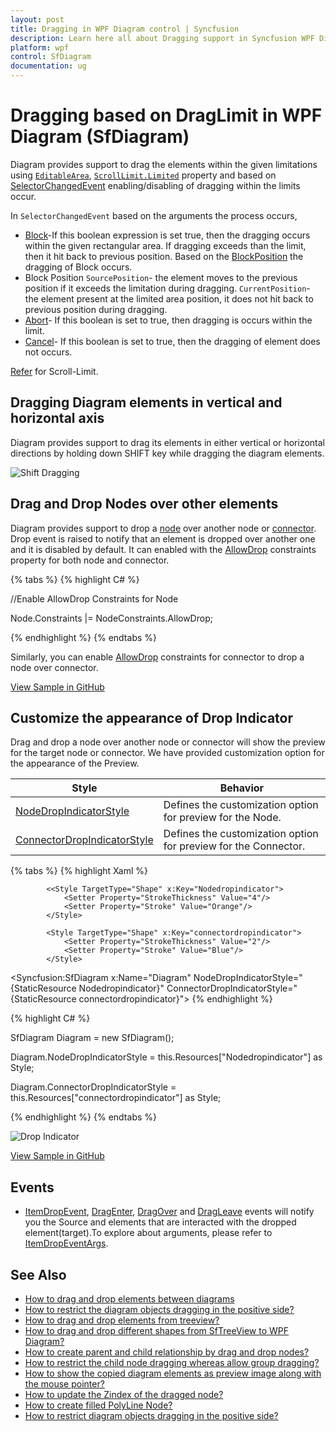 ```yaml
---
layout: post
title: Dragging in WPF Diagram control | Syncfusion
description: Learn here all about Dragging support in Syncfusion WPF Diagram (SfDiagram) control, its elements and more.
platform: wpf
control: SfDiagram
documentation: ug
---
```


# Dragging based on DragLimit in WPF Diagram (SfDiagram)

Diagram provides support to drag the elements within the given limitations using [`EditableArea`](https://help.syncfusion.com/cr/wpf/Syncfusion.UI.Xaml.Diagram.ScrollSettings.html#Syncfusion_UI_Xaml_Diagram_ScrollSettings_EditableArea), [`ScrollLimit.Limited`](https://help.syncfusion.com/cr/wpf/Syncfusion.UI.Xaml.Diagram.ScrollLimit.html) property and based on [SelectorChangedEvent](https://help.syncfusion.com/cr/wpf/Syncfusion.UI.Xaml.Diagram.SelectorChangedEventArgs.html) enabling/disabling of dragging within the limits occur.

In `SelectorChangedEvent` based on the arguments the process occurs,
* [Block](https://help.syncfusion.com/cr/wpf/Syncfusion.UI.Xaml.Diagram.SelectorChangedEventArgs.html#Syncfusion_UI_Xaml_Diagram_SelectorChangedEventArgs_Block)-If this boolean expression is set true, then the dragging occurs within the given rectangular area. If dragging exceeds than the limit, then it hit back to previous position.
Based on the [BlockPosition](https://help.syncfusion.com/cr/wpf/Syncfusion.UI.Xaml.Diagram.SelectorChangedEventArgs.html#Syncfusion_UI_Xaml_Diagram_SelectorChangedEventArgs_BlockPosition) the dragging of Block occurs.
* Block Position
  `SourcePosition`- the element moves to the previous position if it exceeds the limitation during dragging.
  `CurrentPosition`- the element present at the limited area position, it does not hit back to previous position during dragging.
* [Abort](https://help.syncfusion.com/cr/wpf/Syncfusion.UI.Xaml.Diagram.SelectorChangedEventArgs.html#Syncfusion_UI_Xaml_Diagram_SelectorChangedEventArgs_Abort)- If this boolean is set to true, then dragging is occurs within the limit.
* [Cancel](https://help.syncfusion.com/cr/wpf/Syncfusion.UI.Xaml.Diagram.SelectorChangedEventArgs.html#Syncfusion_UI_Xaml_Diagram_SelectorChangedEventArgs_Cancel)- If this boolean is set to true, then the dragging of element does not occurs.   

[Refer](https://help.syncfusion.com/wpf/diagram/scroll-settings/scrolllimit) for Scroll-Limit.

## Dragging Diagram elements in vertical and horizontal axis

Diagram provides support to drag its elements in either vertical or horizontal directions by holding down SHIFT key while dragging the diagram elements.

![Shift Dragging](Drag_Images/ShiftDragging.gif)

## Drag and Drop Nodes over other elements

Diagram provides support to drop a [node](https://help.syncfusion.com/cr/wpf/Syncfusion.UI.Xaml.Diagram.NodeViewModel.html) over another node or [connector](https://help.syncfusion.com/cr/wpf/Syncfusion.UI.Xaml.Diagram.ConnectorViewModel.html). Drop event is raised to notify that an element is dropped over another one and it is disabled by default. It can enabled with the [AllowDrop](https://help.syncfusion.com/cr/wpf/Syncfusion.UI.Xaml.Diagram.NodeConstraints.html) constraints property for both node and connector.

{% tabs %}
{% highlight C# %}

//Enable AllowDrop Constraints for Node

Node.Constraints |= NodeConstraints.AllowDrop;

{% endhighlight %}
{% endtabs %}

Similarly, you can enable [AllowDrop](https://help.syncfusion.com/cr/wpf/Syncfusion.UI.Xaml.Diagram.ConnectorViewModel.html#Syncfusion_UI_Xaml_Diagram_ConnectorViewModel_Constraints) constraints for connector to drop a node over connector.

[View Sample in GitHub](https://github.com/SyncfusionExamples/WPF-Diagram-Examples/tree/master/Samples/Interaction/IndicatorStyle-sample)

## Customize the appearance of Drop Indicator

Drag and drop a node over another node or connector will show the preview for the target node or connector. We have provided customization option for the appearance of the Preview.

| Style | Behavior |
| --|--|
| [NodeDropIndicatorStyle](https://help.syncfusion.com/cr/wpf/Syncfusion.UI.Xaml.Diagram.SfDiagram.html#Syncfusion_UI_Xaml_Diagram_SfDiagram_NodeDropIndicatorStyle) | Defines the customization option for preview for the Node. |
| [ConnectorDropIndicatorStyle](https://help.syncfusion.com/cr/wpf/Syncfusion.UI.Xaml.Diagram.SfDiagram.html#Syncfusion_UI_Xaml_Diagram_SfDiagram_ConnectorDropIndicatorStyle) | Defines the customization option for preview for the Connector.|

{% tabs %}
{% highlight Xaml %}

            <<Style TargetType="Shape" x:Key="Nodedropindicator">
                <Setter Property="StrokeThickness" Value="4"/>
                <Setter Property="Stroke" Value="Orange"/>
            </Style>
            
            <Style TargetType="Shape" x:Key="connectordropindicator">
                <Setter Property="StrokeThickness" Value="2"/>
                <Setter Property="Stroke" Value="Blue"/>
            </Style>


<Syncfusion:SfDiagram x:Name="Diagram" 
                              NodeDropIndicatorStyle="{StaticResource Nodedropindicator}"
                              ConnectorDropIndicatorStyle="{StaticResource connectordropindicator}">
{% endhighlight %}

{% highlight C# %}

SfDiagram Diagram = new SfDiagram();

Diagram.NodeDropIndicatorStyle = this.Resources["Nodedropindicator"] as Style;

Diagram.ConnectorDropIndicatorStyle = this.Resources["connectordropindicator"] as Style;

{% endhighlight %}
{% endtabs %}

![Drop Indicator](Drag_Images/DropIndicators.gif)

[View Sample in GitHub](https://github.com/SyncfusionExamples/WPF-Diagram-Examples/tree/master/Samples/Interaction/IndicatorStyle-sample)

## Events 

* [ItemDropEvent](https://help.syncfusion.com/cr/wpf/Syncfusion.UI.Xaml.Diagram.IGraphInfo.html), [DragEnter](https://help.syncfusion.com/cr/wpf/Syncfusion.UI.Xaml.Diagram.IGraphInfo.html), [DragOver](https://help.syncfusion.com/cr/wpf/Syncfusion.UI.Xaml.Diagram.IGraphInfo.html) and [DragLeave](https://help.syncfusion.com/cr/wpf/Syncfusion.UI.Xaml.Diagram.IGraphInfo.html) events will notify you the Source and elements that are interacted with the dropped element(target).To explore about arguments, please refer to [ItemDropEventArgs](https://help.syncfusion.com/cr/wpf/Syncfusion.UI.Xaml.Diagram.ItemDropEventArgs.html).

## See Also

* [How to drag and drop elements between diagrams](https://support.syncfusion.com/kb/article/6270/how-to-enable-drag-the-node-from-one-diagram-to-another-wpf-diagram-sfdiagram)
* [How to restrict the diagram objects dragging in the positive side?](https://support.syncfusion.com/kb/article/9917/how-to-restrict-the-diagram-objects-dragging-in-the-positive-side-in-the-wpf-diagram)
* [How to drag and drop elements from treeview?](https://support.syncfusion.com/kb/article/9277/how-to-drag-and-drop-elements-from-treeview-in-wpf-diagram-sfdiagram)
* [How to drag and drop different shapes from SfTreeView to WPF Diagram?](https://support.syncfusion.com/kb/article/10960/how-to-drag-and-drop-different-shapes-from-sftreeview-to-wpf-diagram-sfdiagram)
* [How to create parent and child relationship by drag and drop nodes?](https://support.syncfusion.com/kb/article/10008/how-to-create-parent-and-child-relationship-by-drag-and-drop-nodes-in-wpf-diagram-sfdiagram)
* [How to restrict the child node dragging whereas allow group dragging?](https://support.syncfusion.com/kb/article/9921/how-to-restrict-the-child-node-dragging-whereas-allow-group-dragging-in-wpf-diagram)
* [How to show the copied diagram elements as preview image along with the mouse pointer?](https://support.syncfusion.com/kb/article/12037/how-to-show-the-copied-diagram-elements-as-preview-image-along-with-the-mouse-pointer-in)
* [How to update the Zindex of the dragged node?](https://support.syncfusion.com/kb/article/10388/how-to-update-the-zindex-of-the-dragged-node-in-wpf-diagram-sfdiagram)
* [How to create filled PolyLine Node?](https://support.syncfusion.com/kb/article/10255/how-to-create-filled-polyline-node-in-wpf-diagram-sfdiagram)
* [How to restrict diagram objects dragging in the positive side?](https://support.syncfusion.com/kb/article/9917/how-to-restrict-diagram-objects-dragging-in-the-positive-side-in-wpf-diagram)